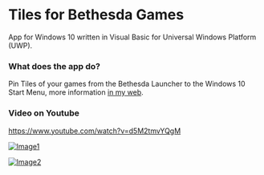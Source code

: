 # Tiles for Bethesda Games

App for Windows 10 written in Visual Basic for Universal Windows Platform (UWP).

### What does the app do?

Pin Tiles of your games from the Bethesda Launcher to the Windows 10 Start Menu, more information [in my web](https://pepeizqapps.com/app/bethesda-tiles/).

### Video on Youtube
https://www.youtube.com/watch?v=d5M2tmvYQgM

[![Image1](https://i.imgur.com/x0u9q8r.png)](https://pepeizqapps.com/app/bethesda-tiles/)

[![Image2](https://i.imgur.com/4kygm09.png)](https://pepeizqapps.com/app/bethesda-tiles/)
